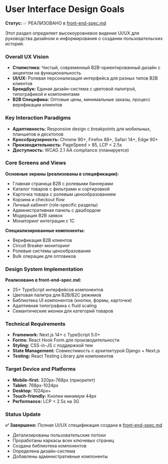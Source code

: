 # **User Interface Design Goals**

**Статус:** ✅ РЕАЛИЗОВАНО в [front-end-spec.md](../front-end-spec.md)

Этот раздел определяет высокоуровневое видение UI/UX для руководства дизайном и информирования о создании пользовательских историй.

### **Overall UX Vision**

* **Стилистика:** Чистый, современный B2B-ориентированный дизайн с акцентом на функциональность
* **UI/UX:** Ролевая персонализация интерфейса для разных типов B2B клиентов
* **Брендбук:** Единая дизайн-система с цветовой палитрой, типографикой и компонентами
* **B2B Специфика:** Оптовые цены, минимальные заказы, процесс верификации клиентов

### **Key Interaction Paradigms**

* **Адаптивность:** Responsive design с breakpoints для мобильных, планшетов и десктопов
* **Кроссбраузерность:** Chrome 90+, Firefox 88+, Safari 14+, Edge 90+
* **Производительность:** PageSpeed > 85, LCP < 2.5s
* **Доступность:** WCAG 2.1 AA compliance (планируется)

### **Core Screens and Views** 

**Основные экраны (реализованы в спецификации):**
* Главная страница B2B с ролевыми баннерами
* Каталог товаров с фильтрами и сортировкой
* Карточка товара с ролевым ценообразованием  
* Корзина и checkout flow
* Личный кабинет (role-specific разделы)
* Административная панель с дашбордом
* Модерация B2B заявок
* Мониторинг интеграции с 1С

**Специализированные компоненты:**
* Верификация B2B клиентов
* Circuit Breaker мониторинг
* Ролевые системы ценообразования
* Bulk операции для оптовиков

### **Design System Implementation**

**Реализовано в front-end-spec.md:**
* 25+ TypeScript интерфейсов компонентов
* Цветовая палитра для B2B/B2C режимов
* Библиотека UI компонентов (кнопки, формы, карточки)
* Адаптивная типографика с fluid scaling
* Семантические иконки для категорий товаров

### **Technical Requirements**

* **Framework:** Next.js 14+ с TypeScript 5.0+
* **Forms:** React Hook Form для производительности
* **Styling:** CSS-in-JS с поддержкой тем
* **State Management:** Совместимость с архитектурой Django + Next.js
* **Testing:** React Testing Library для компонентов

### **Target Device and Platforms**

* **Mobile-first:** 320px-768px (приоритет)
* **Tablet:** 768px-1024px  
* **Desktop:** 1024px+ 
* **Touch-friendly:** Кнопки минимум 44px
* **Performance:** LCP < 2.5s на 3G

### **Status Update**

**✅ Завершено:** Полная UI/UX спецификация создана в [front-end-spec.md](../front-end-spec.md)
- Детализированы пользовательские потоки
- Проработаны каркасы всех ключевых страниц  
- Создана библиотека компонентов
- Определена дизайн-система
- Добавлены административные компоненты
